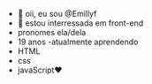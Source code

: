 - 👋 oii, eu sou @Emillyf
- 👀 estou interressada em front-end
- pronomes ela/dela
- 19 anos
-atualmente aprendendo 
- HTML
- css
- javaScript❤
  <!---
Emillyf/Emillyf is a ✨ special ✨ repository because its `README.md` (this file) appears on your GitHub profile.
You can click the Preview link to take a look at your changes.
--->
